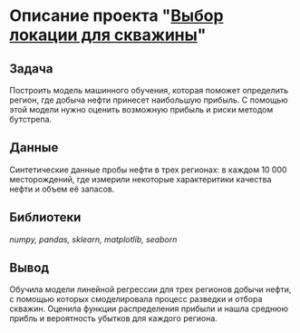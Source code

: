 # Описание проекта "[Выбор локации для скважины](well_location.ipynb)"

## Задача

Построить модель машинного обучения, которая поможет определить регион, где добыча нефти принесет наибольшую прибыль. С помощью этой модели нужно оценить возможную прибыль и риски методом бутстрепа.

## Данные

Синтетические данные пробы нефти в трех регионах: в каждом 10 000 месторождений, где измерили некоторые характеритики качества нефти и объем её запасов.


## Библиотеки

*numpy, pandas, sklearn, matplotlib, seaborn*

## Вывод

Обучила модели линейной регрессии для трех регионов добычи нефти, с помощью которых смоделировала процесс разведки и отбора скважин. Оценила функции распределения прибыли и нашла среднюю прибль и вероятность убытков для каждого региона.
